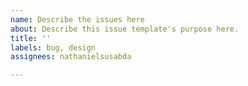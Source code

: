 ```yaml
---
name: Describe the issues here
about: Describe this issue template's purpose here.
title: ''
labels: bug, design
assignees: nathanielsusabda

---
```



